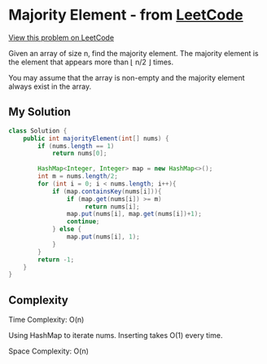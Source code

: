 # Majority Element - from [LeetCode](https://leetcode.com)
[View this problem on LeetCode](https://leetcode.com/problems/majority-element/description/)

Given an array of size n, find the majority element. The majority element is the element that appears more than ⌊ n/2 ⌋ times.

You may assume that the array is non-empty and the majority element always exist in the array.

## My Solution
```java
class Solution {
    public int majorityElement(int[] nums) {
        if (nums.length == 1)
            return nums[0];
        
        HashMap<Integer, Integer> map = new HashMap<>();
        int m = nums.length/2;
        for (int i = 0; i < nums.length; i++){
            if (map.containsKey(nums[i])){
                if (map.get(nums[i]) >= m)
                     return nums[i];
                map.put(nums[i], map.get(nums[i])+1);
                continue;
            } else {
                map.put(nums[i], 1);                
            }
        }
        return -1;
    }
}
```

## Complexity
Time Complexity: O(n)

Using HashMap to iterate nums. Inserting takes O(1) every time.

Space Complexity: O(n)